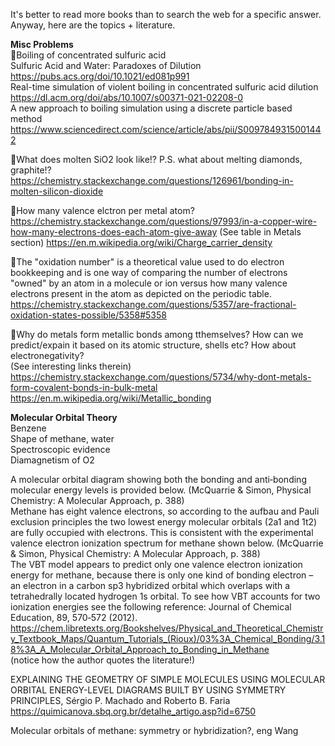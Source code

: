 It's better to read more books than to search the web for a specific answer. Anyway, here are the topics + literature.

**Misc Problems**  
💜Boiling of concentrated sulfuric acid   
Sulfuric Acid and Water: Paradoxes of Dilution  
https://pubs.acs.org/doi/10.1021/ed081p991  
Real-time simulation of violent boiling in concentrated sulfuric acid dilution  
https://dl.acm.org/doi/abs/10.1007/s00371-021-02208-0  
A new approach to boiling simulation using a discrete particle based method  
https://www.sciencedirect.com/science/article/abs/pii/S0097849315001442

💜What does molten SiO2 look like!? P.S. what about melting diamonds, graphite!?  
https://chemistry.stackexchange.com/questions/126961/bonding-in-molten-silicon-dioxide

💜How many valence elctron per metal atom?
https://chemistry.stackexchange.com/questions/97993/in-a-copper-wire-how-many-electrons-does-each-atom-give-away
(See table in Metals section)
https://en.m.wikipedia.org/wiki/Charge_carrier_density

💜The "oxidation number" is a theoretical value used to do electron bookkeeping and is one way of comparing the number of electrons "owned" by an atom in a molecule or ion versus how many valence electrons present in the atom as depicted on the periodic table.  
https://chemistry.stackexchange.com/questions/5357/are-fractional-oxidation-states-possible/5358#5358

💜Why do metals form metallic bonds among tthemselves? How can we predict/expain it based on its atomic structure, shells etc? How about electronegativity?  
(See interesting links therein)  
https://chemistry.stackexchange.com/questions/5734/why-dont-metals-form-covalent-bonds-in-bulk-metal  
https://en.m.wikipedia.org/wiki/Metallic_bonding


**Molecular Orbital Theory**  
Benzene  
Shape of methane, water  
Spectroscopic evidence  
Diamagnetism of O2  

A molecular orbital diagram showing both the bonding and anti‐bonding molecular energy levels is provided below. (McQuarrie & Simon, Physical Chemistry: A Molecular Approach, p. 388)  
Methane has eight valence electrons, so according to the aufbau and Pauli exclusion principles the two lowest energy molecular orbitals (2a1 and 1t2) are fully occupied with electrons. This is consistent with the experimental valence electron ionization spectrum for methane shown below. (McQuarrie & Simon, Physical Chemistry: A Molecular Approach, p. 388)  
The VBT model appears to predict only one valence electron ionization energy for methane, because there is only one kind of bonding electron – an electron in a carbon sp3 hybridized orbital which overlaps with a tetrahedrally located hydrogen 1s orbital. To see how VBT accounts for two ionization energies see the following reference: Journal of Chemical Education, 89, 570‐572 (2012).  
https://chem.libretexts.org/Bookshelves/Physical_and_Theoretical_Chemistry_Textbook_Maps/Quantum_Tutorials_(Rioux)/03%3A_Chemical_Bonding/3.18%3A_A_Molecular_Orbital_Approach_to_Bonding_in_Methane  
(notice how the author quotes the literature!)

EXPLAINING THE GEOMETRY OF SIMPLE MOLECULES USING MOLECULAR ORBITAL ENERGY-LEVEL DIAGRAMS BUILT BY USING SYMMETRY PRINCIPLES, Sérgio P. Machado and Roberto B. Faria  
https://quimicanova.sbq.org.br/detalhe_artigo.asp?id=6750

Molecular orbitals of methane: symmetry or hybridization?, eng Wang
